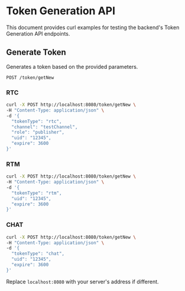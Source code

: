 # Token Generation API

This document provides curl examples for testing the backend's Token Generation API endpoints.

## Generate Token

Generates a token based on the provided parameters.

`POST /token/getNew`

### RTC

```bash
curl -X POST http://localhost:8080/token/getNew \
-H "Content-Type: application/json" \
-d '{
  "tokenType": "rtc",
  "channel": "testChannel",
  "role": "publisher",
  "uid": "12345",
  "expire": 3600
}'
```

### RTM

```bash
curl -X POST http://localhost:8080/token/getNew \
-H "Content-Type: application/json" \
-d '{
  "tokenType": "rtm",
  "uid": "12345",
  "expire": 3600
}'
```

### CHAT

```bash
curl -X POST http://localhost:8080/token/getNew \
-H "Content-Type: application/json" \
-d '{
  "tokenType": "chat",
  "uid": "12345",
  "expire": 3600
}'
```

Replace `localhost:8080` with your server's address if different.
